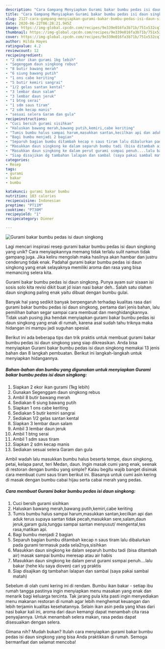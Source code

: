 ```yaml
---
description: "Cara Gampang Menyiapkan Gurami bakar bumbu pedas isi daun singkong yang Sempurna"
title: "Cara Gampang Menyiapkan Gurami bakar bumbu pedas isi daun singkong yang Sempurna"
slug: 2127-cara-gampang-menyiapkan-gurami-bakar-bumbu-pedas-isi-daun-singkong-yang-sempurna
date: 2020-06-22T06:28:21.945Z
image: https://img-global.cpcdn.com/recipes/9e339e016fa3b71b/751x532cq70/gurami-bakar-bumbu-pedas-isi-daun-singkong-foto-resep-utama.jpg
thumbnail: https://img-global.cpcdn.com/recipes/9e339e016fa3b71b/751x532cq70/gurami-bakar-bumbu-pedas-isi-daun-singkong-foto-resep-utama.jpg
cover: https://img-global.cpcdn.com/recipes/9e339e016fa3b71b/751x532cq70/gurami-bakar-bumbu-pedas-isi-daun-singkong-foto-resep-utama.jpg
author: Hilda Hayes
ratingvalue: 4.2
reviewcount: 12
recipeingredient:
- "2 ekor ikan gurami 1kg lebih"
- "Segenggam daun singkong rebus"
- "8 butir bawang merah"
- "6 siung bawang putih"
- "1 ons cabe keriting"
- "5 butir kemiri sangrai"
- "1/2 gelas santan kental"
- "3 lembar daun salam"
- "3 lembar daun jeruk"
- "1 btng serai"
- "1 sdm saus tiram"
- "2 sdm kecap manis"
- "sesuai selera Garam dan gula"
recipeinstructions:
- "Cuci bersih gurami sisihkan"
- "Haluskan bawang merah,bawang putih,kemiri,cabe keriting"
- "Tumis bumbu halus sampai harum,masukkan santan,kecilkan api dan aduk terus supaya santan tidak pecah,masukkan sere,salam,daun jeruk,garam gula,tunggu sampai santan menyusut/ mengental,tes rasa,matikan api."
- "Bagi bumbu menjadi 2 bagian"
- "Separuh bagian bumbu ditambah kecap n saus tiram lalu dibalurkan pada gurami termasuk pada sela2nya,sisihkan"
- "Masukkan daun singkong ke dalam separuh bumbu tadi (bisa ditambah air) masak sampai bumbu meresap atau air habis"
- "Masukkan daun singkong ke dalam perut gurami ssmpai penuh....lalu bakar (hehe klu saya dioven) cari yg praktis"
- "Siap disajikan dg tambahan lalapan dan sambal (saya pakai sambal matah)"
categories:
- Resep
tags:
- gurami
- bakar
- bumbu

katakunci: gurami bakar bumbu 
nutrition: 103 calories
recipecuisine: Indonesian
preptime: "PT11M"
cooktime: "PT30M"
recipeyield: "1"
recipecategory: Dinner

---
```



![Gurami bakar bumbu pedas isi daun singkong](https://img-global.cpcdn.com/recipes/9e339e016fa3b71b/751x532cq70/gurami-bakar-bumbu-pedas-isi-daun-singkong-foto-resep-utama.jpg)

Lagi mencari inspirasi resep gurami bakar bumbu pedas isi daun singkong yang unik? Cara menyiapkannya memang tidak terlalu sulit namun tidak gampang juga. Jika keliru mengolah maka hasilnya akan hambar dan justru cenderung tidak enak. Padahal gurami bakar bumbu pedas isi daun singkong yang enak selayaknya memiliki aroma dan rasa yang bisa memancing selera kita.

Gurami bakar bumbu pedas isi daun singkong. Punya ayam suir sisaan isi sosis solo kita revisi dikit buat jd isian nasi bakar deh.. Salah satu olahan daun singkong paling enak yaitu dibuat dengan bumbu gulai.

Banyak hal yang sedikit banyak berpengaruh terhadap kualitas rasa dari gurami bakar bumbu pedas isi daun singkong, pertama dari jenis bahan, lalu pemilihan bahan segar sampai cara membuat dan menghidangkannya. Tidak usah pusing jika hendak menyiapkan gurami bakar bumbu pedas isi daun singkong yang enak di rumah, karena asal sudah tahu triknya maka hidangan ini mampu jadi suguhan spesial.


Berikut ini ada beberapa tips dan trik praktis untuk membuat gurami bakar bumbu pedas isi daun singkong yang siap dikreasikan. Anda bisa menyiapkan Gurami bakar bumbu pedas isi daun singkong memakai 13 jenis bahan dan 8 langkah pembuatan. Berikut ini langkah-langkah untuk menyiapkan hidangannya.

<!--inarticleads1-->

##### Bahan-bahan dan bumbu yang digunakan untuk menyiapkan Gurami bakar bumbu pedas isi daun singkong:

1. Siapkan 2 ekor ikan gurami (1kg lebih)
1. Gunakan Segenggam daun singkong rebus
1. Ambil 8 butir bawang merah
1. Sediakan 6 siung bawang putih
1. Siapkan 1 ons cabe keriting
1. Sediakan 5 butir kemiri sangrai
1. Sediakan 1/2 gelas santan kental
1. Siapkan 3 lembar daun salam
1. Ambil 3 lembar daun jeruk
1. Ambil 1 btng serai
1. Ambil 1 sdm saus tiram
1. Siapkan 2 sdm kecap manis
1. Sediakan sesuai selera Garam dan gula


Ambil wadah lalu masukkan bumbu halus beserta tempe, daun singkong, petai, kelapa parut, teri Medan, daun. Ingin masak cumi yang enak, seenak di restoran dengan bumbu yang simple? Kalau begitu wajib banget disimak cara membuat cumi saus tiram berikut ini. Biasanya untuk cumi asin kering di masak dengan bumbu cabai hijau serta cabai merah yang pedas. 

<!--inarticleads2-->

##### Cara membuat Gurami bakar bumbu pedas isi daun singkong:

1. Cuci bersih gurami sisihkan
1. Haluskan bawang merah,bawang putih,kemiri,cabe keriting
1. Tumis bumbu halus sampai harum,masukkan santan,kecilkan api dan aduk terus supaya santan tidak pecah,masukkan sere,salam,daun jeruk,garam gula,tunggu sampai santan menyusut/ mengental,tes rasa,matikan api.
1. Bagi bumbu menjadi 2 bagian
1. Separuh bagian bumbu ditambah kecap n saus tiram lalu dibalurkan pada gurami termasuk pada sela2nya,sisihkan
1. Masukkan daun singkong ke dalam separuh bumbu tadi (bisa ditambah air) masak sampai bumbu meresap atau air habis
1. Masukkan daun singkong ke dalam perut gurami ssmpai penuh....lalu bakar (hehe klu saya dioven) cari yg praktis
1. Siap disajikan dg tambahan lalapan dan sambal (saya pakai sambal matah)


Sebelum di olah cumi kering ini di rendam. Bumbu ikan bakar - setiap ibu rumah tangga pastinya ingin menyiapkan menu masakan yang enak dan menarik bagi keluarga tercinta. Tak jarang pula kita pasti ingin menyediakan menu makanan restoran di rumah agar lebih menghemat keuangan dan lebih terjamin kualitas kesehatannya. Selain ikan asin peda yang khas dari nasi bakar kali ini, aroma dari daun kemangi dapat menambah cita rasa penyajiannya. Untuk menambah selera makan, rasa pedas dapat disesuaikan dengan selera. 

Gimana nih? Mudah bukan? Itulah cara menyiapkan gurami bakar bumbu pedas isi daun singkong yang bisa Anda praktikkan di rumah. Semoga bermanfaat dan selamat mencoba!
